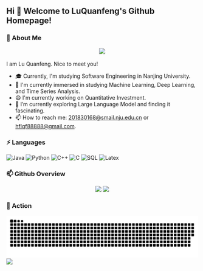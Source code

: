 ## Hi 👋 Welcome to LuQuanfeng's Github Homepage!

<!--
**Lqf-HFNJU/LQF-HFNJU** is a ✨ _special_ ✨ repository because its `README.md` (this file) appears on your GitHub profile.
 

Here are some ideas to get you started:

- 🔭 I’m currently working on a back-end project. Keep an eye for it.
- 🌱 I’m currently learning ...
- 👯 I’m looking to collaborate on ...
- 🤔 I’m looking for help with ...
- 💬 Ask me about ...
- 📫 How to reach me: ...
- 😄 Pronouns: ...
- ⚡ Fun fact: ...
-->
### 💬 About Me
<div align="center">
    <img src="https://readme-typing-svg.herokuapp.com/?lines=System.out.println(%22I%20am%20LuQuanfeng!%22);printf(%22Nice%20to%20meet%20you!%22);std::cout%20<<%20%22I%20am%20LuQuanfeng!%22;print(%22Nice%20to%20meet%20you!%22);document.write('I%20am%20LuQuanfeng!');&center=true">
</div>

<!-- <div align="center">
    <img src="https://readme-typing-svg.herokuapp.com/?lines=System.out.println(%22I%20am%20LuQuanfeng!%22);printf(%22I%20am%20LuQuanfeng!%22);std::cout%20<<%20%22I%20am%20LuQuanfeng!%22;print(%22I%20am%20LuQuanfeng!%22);document.write('I%20am%20LuQuanfeng!');&center=true">
</div> -->

I am Lu Quanfeng. Nice to meet you!

- 🎓 Currently, I'm studying Software Engineering in Nanjing University.
- 🌱 I'm currently immersed in studying Machine Learning, Deep Learning, and Time Series Analysis.
- 😄 I'm currently working on Quantitative Investment.
- 🔭 I’m currently exploring Large Language Model and finding it fascinating.
- 📫 How to reach me: 201830168@smail.nju.edu.cn or hflqf88888@gmail.com.

### ⚡ Languages

![Java](https://img.shields.io/badge/-Java-007396?style=flat&logo=java)
![Python](https://img.shields.io/badge/-Python-3776AB?style=flat&logo=python&logoColor=white)
![C++](https://img.shields.io/badge/-C++-00599C?style=flat&logo=c%2B%2B)
![C](https://img.shields.io/badge/-C-A8B9CC?style=flat&logo=c&logoColor=black)
![SQL](https://img.shields.io/badge/-SQL-4479A1?style=flat&logo=mysql&logoColor=white)
![Latex](https://img.shields.io/badge/-Latex-008080?style=flat&logo=latex&logoColor=white)


### 📫 Github Overview
<div align="center"> 
  <img height="150px" src="https://github-readme-stats.vercel.app/api?username=LQF-HFNJU&hide_border=true&show_icons=trueline_height=21&text_color=000&icon_color=000&bg_color=0,ea6161,ffc64d,fffc4d,52fa5a&theme=graywhite" />
  <img height="150px" src="https://github-readme-stats.vercel.app/api/top-langs/?username=LQF-HFNJU&hide_border=true&layout=compact&langs_count=6&text_color=000&icon_color=fff&bg_color=0,52fa5a,4dfcff,c64dff&theme=graywhite" /> </div>


### 🚀 Action
![](https://raw.githubusercontent.com/LQF-HFNJU/LQF-HFNJU/main/assets/github-contribution-grid-snake.svg)
![](https://activity-graph.herokuapp.com/graph?username=LQF-HFNJU&theme=github)
